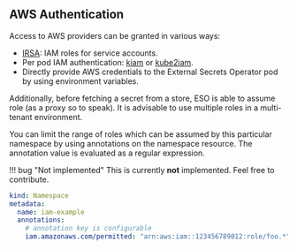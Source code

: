 ## AWS Authentication

Access to AWS providers can be granted in various ways:

* [IRSA](https://docs.aws.amazon.com/eks/latest/userguide/iam-roles-for-service-accounts.html): IAM roles for service accounts.
* Per pod IAM authentication: [kiam](https://github.com/uswitch/kiam) or [kube2iam](https://github.com/jtblin/kube2iam).
* Directly provide AWS credentials to the External Secrets Operator pod by using environment variables.

Additionally, before fetching a secret from a store, ESO is able to assume role (as a proxy so to speak). It is advisable to use multiple roles in a multi-tenant environment.


You can limit the range of roles which can be assumed by this particular namespace by using annotations on the namespace resource. The annotation value is evaluated as a regular expression.

!!! bug "Not implemented"
    This is currently **not** implemented. Feel free to contribute.

``` yaml
kind: Namespace
metadata:
  name: iam-example
  annotations:
    # annotation key is configurable
    iam.amazonaws.com/permitted: "arn:aws:iam::123456789012:role/foo.*"
```
